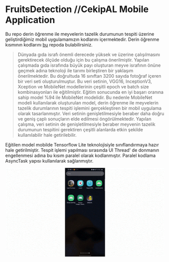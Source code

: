 # FruitsDetection //CekipAL Mobile Application
Bu repo derin öğrenme ile meyvelerin tazelik durumunun tespiti üzerine geliştirdiğimiz mobil uygulamamızın kodlarını içermektedir. Derin öğrenme kısmının kodlarını <a href="https://github.com/ayseyk/Rotten-FreshFruitDetection" target="_blank">bu</a> repoda bulabilirsiniz.

> Dünyada gıda israfı önemli derecede yüksek ve üzerine çalışılmasını gerektirecek ölçüde olduğu için bu çalışma önerilmiştir. Yapılan çalışmada gıda israfında büyük payı oluşturan meyve israfının önüne geçmek adına teknoloji ile tarımı birleştiren bir yaklaşım önerilmektedir. Bu doğrultuda 16 sınıftan 3200 sayıda fotoğraf içeren bir veri seti oluşturulmuştur. Bu veri setinin, VGG16, InceptionV3, Xception ve MobileNet modellerinin çeşitli epoch ve batch size kombinasyonları ile eğitilmiştir. Eğitim sonucunda en iyi başarı oranına sahip model %94 ile MobileNet modelidir. Bu nedenle MobileNet modeli kullanılarak oluşturulan model, derin öğrenme ile meyvelerin tazelik durumlarının tespiti işlemini gerçekleştiren bir mobil uygulama olarak tasarlanmıştır. Veri setinin genişletilmesiyle beraber daha doğru ve geniş çaplı sonuçların elde edilmesi öngörülmektedir. Yapılan çalışma, veri setinin de genişletilmesiyle beraber meyvenin tazelik durumunun tespitini gerektiren çeşitli alanlarda etkin şekilde kullanılabilir hale getirilebilir.

Eğitilen model mobilde Tensorflow Lite teknolojisiyle sınıflandırmaya hazır hale getirilmiştir. Tespit işlemi yapılması sırasında UI Thread' de donmanın engellenmesi adına bu kısım paralel olarak kodlanmıştır. Paralel kodlama AsyncTask yapısı kullanılarak sağlanmıştır.

<p align="center">
  <img src="https://github.com/ayseyk/ayseyk/blob/main/Splash.gif" width="500">
</p>
